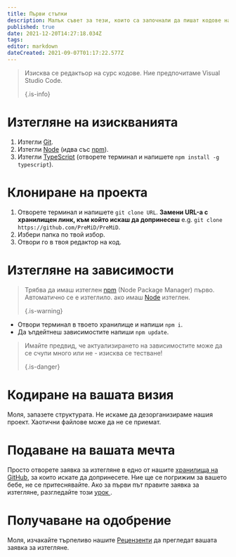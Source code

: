 ```yaml
---
title: Първи стъпки
description: Малък съвет за тези, които са започнали да пишат кодове наскоро
published: true
date: 2021-12-20T14:27:18.034Z
tags:
editor: markdown
dateCreated: 2021-09-07T01:17:22.577Z
---
```


> Изисква се редактьор на сурс кодове. Ние предпочитаме Visual Studio Code. 
> 
> {.is-info}

# Изтегляне на изискванията
1. Изтегли [Git](https://git-scm.com/).
2. Изтегли [Node](https://nodejs.org/en/) (идва със [npm](https://www.npmjs.com/)).
3. Изтегли [TypeScript](https://www.typescriptlang.org/index.html#download-links) (отворете терминал и напишете `npm install -g typescript`).

# Клониране на проекта
1. Отворете терминал и напишете `git clone URL`. **Замени URL-а с хранилищен линк, към който искаш да допринесеш** e.g. `git clone https://github.com/PreMiD/PreMiD`.
2. Избери папка по твой избор.
3. Отвори го в твоя редактор на код.

# Изтегляне на зависимости
> Трябва да имаш изтеглен [npm](https://www.npmjs.com/) (Node Package Manager) първо. Автоматично се е изтеглило. ако имаш [Node](https://nodejs.org/en/) изтеглен. 
> 
> {.is-warning}

- Отвори терминал в твоето хранилище и напиши `npm i`.
- Да ъпдейтнеш зависимостите напиши `npm update`.

> Имайте предвид, че актуализирането на зависимостите може да се счупи много или не - изисква се тестване! 
> 
> {.is-danger}

# Кодиране на вашата визия
Моля, запазете структурата. Не искаме да дезорганизираме нашия проект. Хаотични файлове може да не се приемат.

# Подаване на вашата мечта
Просто отворете заявка за изтегляне в едно от нашите [хранилища на GitHub](https://github.com/PreMiD/), за които искате да допринесете. Ние ще се погрижим за вашето бебе, не се притеснявайте. Ако за първи път правите заявка за изтегляне, разгледайте този [ урок ](https://help.github.com/en/articles/creating-a-pull-request).

# Получаване на одобрение
Моля, изчакайте търпеливо нашите [Рецензенти](https://docs.premid.app/en/dev/presence/guidelines#presence-reviewers) да прегледат вашата заявка за изтегляне.
